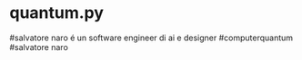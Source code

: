 # quantum.py
#salvatore naro é un software engineer di ai e designer
#computerquantum
#salvatore naro